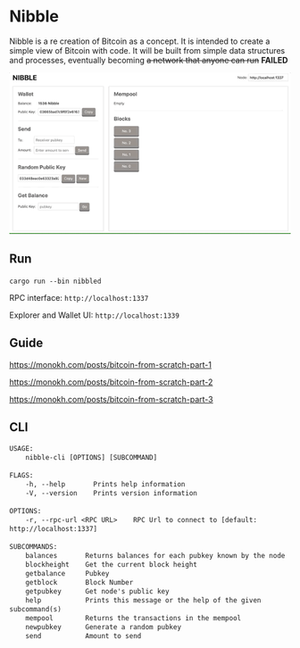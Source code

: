 # Nibble

Nibble is a re creation of Bitcoin as a concept. It is intended to create a simple view of Bitcoin with code. It will be built from simple data structures and processes, eventually becoming ~~a network that anyone can run~~ **FAILED**

![Nibble demo](https://github.com/monokh/nibble/blob/master/demo.gif?raw=true)

## Run

`cargo run --bin nibbled`

RPC interface: `http://localhost:1337`

Explorer and Wallet UI: `http://localhost:1339`

## Guide

https://monokh.com/posts/bitcoin-from-scratch-part-1

https://monokh.com/posts/bitcoin-from-scratch-part-2

https://monokh.com/posts/bitcoin-from-scratch-part-3

## CLI

```
USAGE:
    nibble-cli [OPTIONS] [SUBCOMMAND]

FLAGS:
    -h, --help       Prints help information
    -V, --version    Prints version information

OPTIONS:
    -r, --rpc-url <RPC URL>    RPC Url to connect to [default: http://localhost:1337]

SUBCOMMANDS:
    balances       Returns balances for each pubkey known by the node
    blockheight    Get the current block height
    getbalance     Pubkey
    getblock       Block Number
    getpubkey      Get node's public key
    help           Prints this message or the help of the given subcommand(s)
    mempool        Returns the transactions in the mempool
    newpubkey      Generate a random pubkey
    send           Amount to send
```
